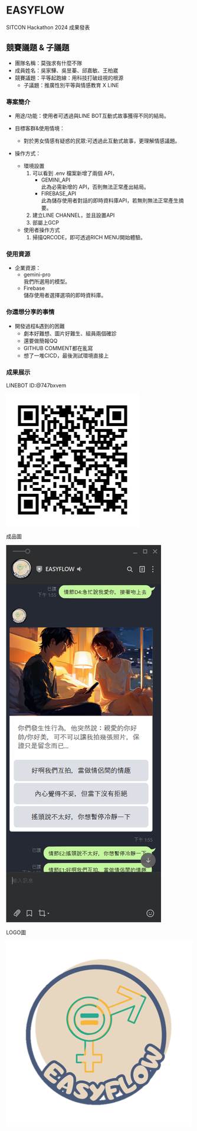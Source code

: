 # EASYFLOW

SITCON Hackathon 2024 成果發表


## 競賽議題 & 子議題
- 團隊名稱：莫強求有什麼不隊
- 成員姓名：吳家驊、吳昱蓁、邱嘉敏、王柏崴
- 競賽議題：平等起跑線：用科技打破歧視的根源
    - 子議題：推廣性別平等與情感教育 X LINE


### 專案簡介
- 用途/功能：使用者可透過與LINE BOT互動式故事獲得不同的結局。

- 目標客群&使用情境：
    - 對於男女情感有疑惑的民眾:可透過此互動式故事，更理解情感議題。


- 操作方式：
    - 環境設置
        1. 可以看到 .env 檔案新增了兩個 API，
            * GEMINI_API<br>
            此為必需新增的 API，否則無法正常產出結局。
            * FIREBASE_API<br>
            此為儲存使用者對話的即時資料庫API，若無則無法正常產生摘要。
        2. 建立LINE CHANNEL，並且設置API
        3. 部屬上GCP
    - 使用者操作方式<br>
        1. 掃描QRCODE，即可透過RICH MENU開始體驗。

### 使用資源
- 企業資源：
    - gemini-pro<br>
    我們所選用的模型。
    - Firebase<br>
    儲存使用者選擇選項的即時資料庫。


### 你還想分享的事情
- 開發過程&遇到的困難
  - 劇本好難想、圖片好難生、組員兩個確診
  - 還要做簡報QQ
  - GITHUB COMMENT都在亂寫
  - 想了一堆CICD，最後測試環境直接上


### 成果展示


LINEBOT ID:@747bxvem

![image](assets/747bxvem.png)


成品圖

![image](assets/showcase.png)

LOGO圖

![image](assets/logo.png)

